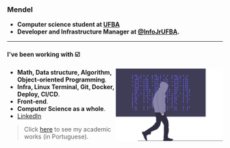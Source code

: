### Mendel

* **Computer science student at [UFBA](https://ufba.br)**
* **Developer and Infrastructure Manager at [@InfoJrUFBA](https://infojr.com.br).**

---

#### I've been working with :ballot_box_with_check:
<img src="mind.svg" width="250" align="right">

- **Math, Data structure, Algorithm, Object-oriented Programming**.
- **Infra, Linux Terminal, Git, Docker, Deploy, CI/CD**.
- **Front-end**.
- **Computer Science as a whole**.
- [LinkedIn](https://www.linkedin.com/in/gustavo-mendel)
> Click [here](https://github.com/mende1/projetos-da-faculdade) to see my academic works (in Portuguese).
